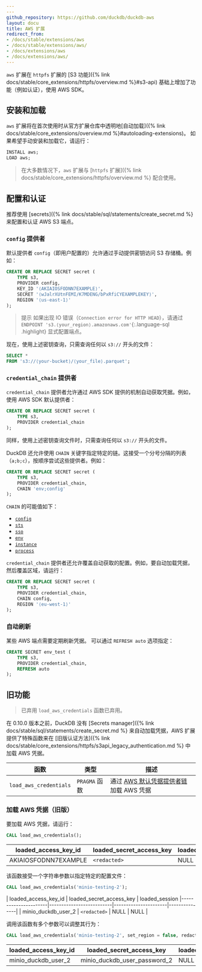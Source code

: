 ```yaml
---
---
github_repository: https://github.com/duckdb/duckdb-aws
layout: docu
title: AWS 扩展
redirect_from:
- /docs/stable/extensions/aws
- /docs/stable/extensions/aws/
- /docs/extensions/aws
- /docs/extensions/aws/
---
```


`aws` 扩展在 `httpfs` 扩展的 [S3 功能]({% link docs/stable/core_extensions/httpfs/overview.md %}#s3-api) 基础上增加了功能（例如认证），使用 AWS SDK。

## 安装和加载

`aws` 扩展将在首次使用时从官方扩展仓库中透明地[自动加载]({% link docs/stable/core_extensions/overview.md %}#autoloading-extensions)。
如果希望手动安装和加载它，请运行：

```sql
INSTALL aws;
LOAD aws;
```

> 在大多数情况下，`aws` 扩展与 [`httpfs` 扩展]({% link docs/stable/core_extensions/httpfs/overview.md %} 配合使用。

## 配置和认证

推荐使用 [secrets]({% link docs/stable/sql/statements/create_secret.md %} 来配置和认证 AWS S3 端点。

### `config` 提供者

默认提供者 `config`（即用户配置的）允许通过手动提供密钥访问 S3 存储桶。例如：

```sql
CREATE OR REPLACE SECRET secret (
    TYPE s3,
    PROVIDER config,
    KEY_ID '⟨AKIAIOSFODNN7EXAMPLE⟩',
    SECRET '⟨wJalrXUtnFEMI/K7MDENG/bPxRfiCYEXAMPLEKEY⟩',
    REGION '⟨us-east-1⟩'
);
```

> 提示 如果出现 IO 错误（`Connection error for HTTP HEAD`），请通过 `ENDPOINT 's3.⟨your_region⟩.amazonaws.com'`{:.language-sql .highlight} 显式配置端点。

现在，使用上述密钥查询，只需查询任何以 `s3://` 开头的文件：

```sql
SELECT *
FROM 's3://⟨your-bucket⟩/⟨your_file⟩.parquet';
```

### `credential_chain` 提供者

`credential_chain` 提供者允许通过 AWS SDK 提供的机制自动获取凭据。例如，使用 AWS SDK 默认提供者：

```sql
CREATE OR REPLACE SECRET secret (
    TYPE s3,
    PROVIDER credential_chain
);
```

同样，使用上述密钥查询文件时，只需查询任何以 `s3://` 开头的文件。

DuckDB 还允许使用 `CHAIN` 关键字指定特定的链。这接受一个分号分隔的列表（`a;b;c`），按顺序尝试这些提供者。例如：

```sql
CREATE OR REPLACE SECRET secret (
    TYPE s3,
    PROVIDER credential_chain,
    CHAIN 'env;config'
);
```

`CHAIN` 的可能值如下：

* [`config`](https://sdk.amazonaws.com/cpp/api/LATEST/aws-cpp-sdk-core/html/class_aws_1_1_auth_1_1_profile_config_file_a_w_s_credentials_provider.html)
* [`sts`](https://sdk.amazonaws.com/cpp/api/LATEST/aws-cpp-sdk-core/html/class_aws_1_1_auth_1_1_s_t_s_assume_role_web_identity_credentials_provider.html)
* [`sso`](https://aws.amazon.com/what-is/sso/)
* [`env`](https://sdk.amazonaws.com/cpp/api/LATEST/aws-cpp-sdk-core/html/class_aws_1_1_auth_1_1_environment_a_w_s_credentials_provider.html)
* [`instance`](https://sdk.amazonaws.com/cpp/api/LATEST/aws-cpp-sdk-core/html/class_aws_1_1_auth_1_1_instance_profile_credentials_provider.html)
* [`process`](https://sdk.amazonaws.com/cpp/api/LATEST/aws-cpp-sdk-core/html/class_aws_1_1_auth_1_1_process_credentials_provider.html)

`credential_chain` 提供者还允许覆盖自动获取的配置。例如，要自动加载凭据，然后覆盖区域，请运行：

```sql
CREATE OR REPLACE SECRET secret (
    TYPE s3,
    PROVIDER credential_chain,
    CHAIN config,
    REGION '⟨eu-west-1⟩'
);
```

### 自动刷新

某些 AWS 端点需要定期刷新凭据。
可以通过 `REFRESH auto` 选项指定：

```sql
CREATE SECRET env_test (
    TYPE s3,
    PROVIDER credential_chain,
    REFRESH auto
);
```

## 旧功能

> 已弃用 `load_aws_credentials` 函数已弃用。

在 0.10.0 版本之前，DuckDB 没有 [Secrets manager]({% link docs/stable/sql/statements/create_secret.md %} 来自动加载凭据，AWS 扩展提供了特殊函数来在 [旧版认证方法]({% link docs/stable/core_extensions/httpfs/s3api_legacy_authentication.md %} 中加载 AWS 凭据。

| 函数 | 类型 | 描述 |
|---|---|-------|
| `load_aws_credentials` | `PRAGMA` 函数 | 通过 [AWS 默认凭据提供者链](https://docs.aws.amazon.com/sdk-for-java/latest/developer-guide/credentials-chain.html) 加载 AWS 凭据 |

### 加载 AWS 凭据（旧版）

要加载 AWS 凭据，请运行：

```sql
CALL load_aws_credentials();
```

<div class="monospace_table"></div>

| loaded_access_key_id | loaded_secret_access_key | loaded_session_token | loaded_region |
|----------------------|--------------------------|----------------------|---------------|
| AKIAIOSFODNN7EXAMPLE | `<redacted>`             | NULL                 | us-east-2     |

该函数接受一个字符串参数以指定特定的配置文件：

```sql
CALL load_aws_credentials('minio-testing-2');
```

<div class="monospace_table"></div>

| loaded_access_key_id | loaded_secret_access_key | loaded_session
|----------------------|--------------------------|----------------------|---------------|
| minio_duckdb_user_2  | `<redacted>`             | NULL                 | NULL          |

调用该函数有多个参数可以调整其行为：

```sql
CALL load_aws_credentials('minio-testing-2', set_region = false, redact_secret = false);
```

<div class="monospace_table"></div>

| loaded_access_key_id | loaded_secret_access_key     | loaded_session_token | loaded_region |
|----------------------|------------------------------|----------------------|---------------|
| minio_duckdb_user_2  | minio_duckdb_user_password_2 | NULL                 | NULL          |